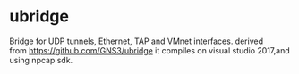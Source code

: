 # ubridge
Bridge for UDP tunnels, Ethernet, TAP and VMnet interfaces.
derived from https://github.com/GNS3/ubridge
it compiles on visual studio 2017,and using npcap sdk.
